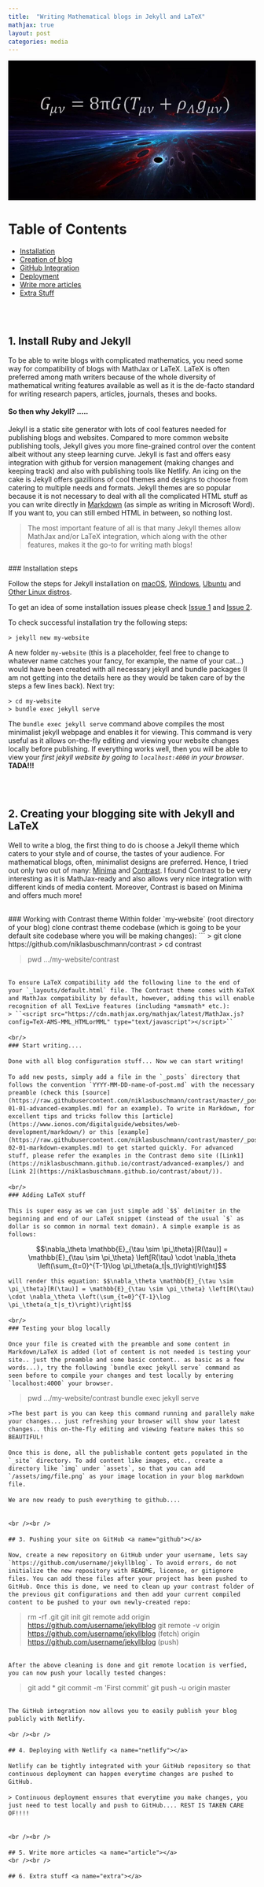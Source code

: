 ```yaml
---
title:  "Writing Mathematical blogs in Jekyll and LaTeX"
mathjax: true
layout: post
categories: media
---
```


![General Relativity](/assets/img/general-relativity.jpg)

# Table of Contents
* [<u>Installation</u>](#install)
* [<u>Creation of blog</u>](#jekyll)
* [<u>GitHub Integration</u>](#github)
* [<u>Deployment</u>](#netlify)
* [<u>Write more articles</u>](#article)
* [<u>Extra Stuff</u>](#extra)

<br /><br />
## 1. Install Ruby and Jekyll <a name="install"></a>

To be able to write blogs with complicated mathematics, you need some way for compatibility of blogs with MathJax or LaTeX. LaTeX is often preferred among math writers because of the whole diversity of mathematical writing features available as well as it is the de-facto standard for writing research papers, articles, journals, theses and books. 

#### So then why Jekyll? .....

Jekyll is a static site generator with lots of cool features needed for publishing blogs and websites. Compared to more common website publishing tools, Jekyll gives you more fine-grained control over the content albeit without any steep learning curve. Jekyll is fast and offers easy integration with github for version management (making changes and keeping track) and also with publishing tools like Netlify. An icing on the cake is Jekyll offers gazillions of cool themes and designs to choose from catering to multiple needs and formats. Jekyll themes are so popular because it is not necessary to deal with all the complicated HTML stuff as you can write directly in [Markdown](https://www.ionos.com/digitalguide/websites/web-development/markdown/) (as simple as writing in Microsoft Word). If  you want to, you can still embed HTML in between, so nothing lost.

> The most important feature of all is that many Jekyll themes allow MathJax and/or LaTeX integration, which along with the other features, makes it the go-to for writing math blogs!

<br/>
### Installation steps

Follow the steps for Jekyll installation on [macOS](https://jekyllrb.com/docs/installation/macos/), [Windows](https://jekyllrb.com/docs/installation/windows/), [Ubuntu](https://jekyllrb.com/docs/installation/ubuntu/) and [Other Linux distros](https://jekyllrb.com/docs/installation/other-linux/).

To get an idea of some installation issues please check [Issue 1](https://github.com/jekyll/jekyll/issues/8523) and [Issue 2](https://github.com/jekyll/jekyll/issues/4972).

To check successful installation try the following steps:
```
> jekyll new my-website
```
A new folder `my-website` (this is a placeholder, feel free to change to whatever name catches your fancy, for example, the name of your cat...) would have been created with all necessary jekyll and bundle packages (I am not getting into the details here as they would be taken care of by the steps a few lines back). Next try:
```
> cd my-website
> bundle exec jekyll serve
```
The `bundle exec jekyll serve` command above compiles the most minimalist jekyll webpage and enables it for viewing. This command is very useful as it allows on-the-fly editing and viewing your website changes locally before publishing. If everything works well, then you will be able to view your *first jekyll website by going to `localhost:4000` in your browser*. **TADA!!!**

<br /><br />

## 2. Creating your blogging site with Jekyll and LaTeX<a name="jekyll"></a>

Well to write a blog, the first thing to do is choose a Jekyll theme which caters to your style and of course, the tastes of your audience. For mathematical blogs, often, minimalist designs are preferred. Hence, I tried out only two out of many: [Minima](https://github.com/jekyll/minima) and [Contrast](https://jekyllthemes.io/theme/contrast). I found Contrast to be very interesting as it is MathJax-ready and also allows very nice integration with different kinds of media content. Moreover, Contrast is based on Minima and offers much more!

<br/>
### Working with Contrast theme
Within folder `my-website` (root directory of your blog) clone contrast theme codebase (which is going to be your default site codebase where you will be making changes):
```
> git clone https://github.com/niklasbuschmann/contrast
> cd contrast

> pwd
.../my-website/contrast
```

To ensure LaTeX compatibility add the following line to the end of your `_layouts/default.html` file. The Contrast theme comes with KaTeX and MathJax compatibility by default, however, adding this will enable recognition of all TexLive features (including *amsmath* etc.):
> ``<script src="https://cdn.mathjax.org/mathjax/latest/MathJax.js?config=TeX-AMS-MML_HTMLorMML" type="text/javascript"></script>``

<br/>
### Start writing....

Done with all blog configuration stuff... Now we can start writing!

To add new posts, simply add a file in the `_posts` directory that follows the convention `YYYY-MM-DD-name-of-post.md` with the necessary preamble (check this [source](https://raw.githubusercontent.com/niklasbuschmann/contrast/master/_posts/2017-01-01-advanced-examples.md) for an example). To write in Markdown, for excellent tips and tricks follow this [article](https://www.ionos.com/digitalguide/websites/web-development/markdown/) or this [example](https://raw.githubusercontent.com/niklasbuschmann/contrast/master/_posts/2017-02-01-markdown-examples.md) to get started quickly. For advanced stuff, please refer the examples in the Contrast demo site ([Link1](https://niklasbuschmann.github.io/contrast/advanced-examples/) and [Link 2](https://niklasbuschmann.github.io/contrast/about/)).

<br/>
### Adding LaTeX stuff

This is super easy as we can just simple add `$$` delimiter in the beginning and end of our LaTeX snippet (instead of the usual `$` as dollar is so common in normal text domain). A simple example is as follows:
```
$$\nabla_\theta \mathbb{E}_{\tau \sim \pi_\theta}[R(\tau)] = \mathbb{E}_{\tau \sim \pi_\theta} \left[R(\tau) \cdot \nabla_\theta \left(\sum_{t=0}^{T-1}\log \pi_\theta(a_t|s_t)\right)\right]$$
```
will render this equation: $$\nabla_\theta \mathbb{E}_{\tau \sim \pi_\theta}[R(\tau)] = \mathbb{E}_{\tau \sim \pi_\theta} \left[R(\tau) \cdot \nabla_\theta \left(\sum_{t=0}^{T-1}\log \pi_\theta(a_t|s_t)\right)\right]$$

<br/>
### Testing your blog locally

Once your file is created with the preamble and some content in Markdown/LaTeX is added (lot of content is not needed is testing your site.. just the preamble and some basic content.. as basic as a few words...), try the following `bundle exec jekyll serve` command as seen before to compile your changes and test locally by entering `localhost:4000` your browser. 
```
> pwd
.../my-website/contrast
> bundle exec jekyll serve
```
>The best part is you can keep this command running and parallely make your changes... just refreshing your browser will show your latest changes.. this on-the-fly editing and viewing feature makes this so BEAUTIFUL!

Once this is done, all the publishable content gets populated in the `_site` directory. To add content like images, etc., create a directory like `img` under `assets`, so that you can add `/assets/img/file.png` as your image location in your blog markdown file.

We are now ready to push everything to github....


<br /><br />

## 3. Pushing your site on GitHub <a name="github"></a>

Now, create a new repository on GitHub under your username, lets say `https://github.com/username/jekyllblog`. To avoid errors, do not initialize the new repository with README, license, or gitignore files. You can add these files after your project has been pushed to GitHub. Once this is done, we need to clean up your contrast folder of the previous git configurations and then add your current compiled content to be pushed to your own newly-created repo:

```
> rm -rf .git
> git init
> git remote add origin https://github.com/username/jekyllblog
> git remote -v
origin	https://github.com/username/jekyllblog (fetch)
origin	https://github.com/username/jekyllblog (push)
```

After the above cleaning is done and git remote location is verfied, you can now push your locally tested changes:
```
> git add *
> git commit -m 'First commit'
> git push -u origin master
```

The GitHub integration now allows you to easily publish your blog publicly with Netlify.

<br /><br />

## 4. Deploying with Netlify <a name="netlify"></a>

Netlify can be tightly integrated with your GitHub repository so that continuous deployment can happen everytime changes are pushed to GitHub.

> Continuous deployment ensures that everytime you make changes, you just need to test locally and push to GitHub.... REST IS TAKEN CARE OF!!!!


<br /><br />

## 5. Write more articles <a name="article"></a>
<br /><br />

## 6. Extra stuff <a name="extra"></a>